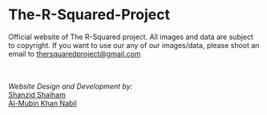 # The-R-Squared-Project

Official website of The R-Squared project. All images and data are subject to copyright. If you want to use our any of our images/data,
please shoot an email to thersquaredproject@gmail.com


<br>
<br>
<i>Website Design and Development by:</i><br>
<a target="_blank" href="https://shanzid.com">Shanzid Shaiham</a><br>
<a target="_blank" href="https://fb.com/almubin.nabil">Al-Mubin Khan Nabil</a>
